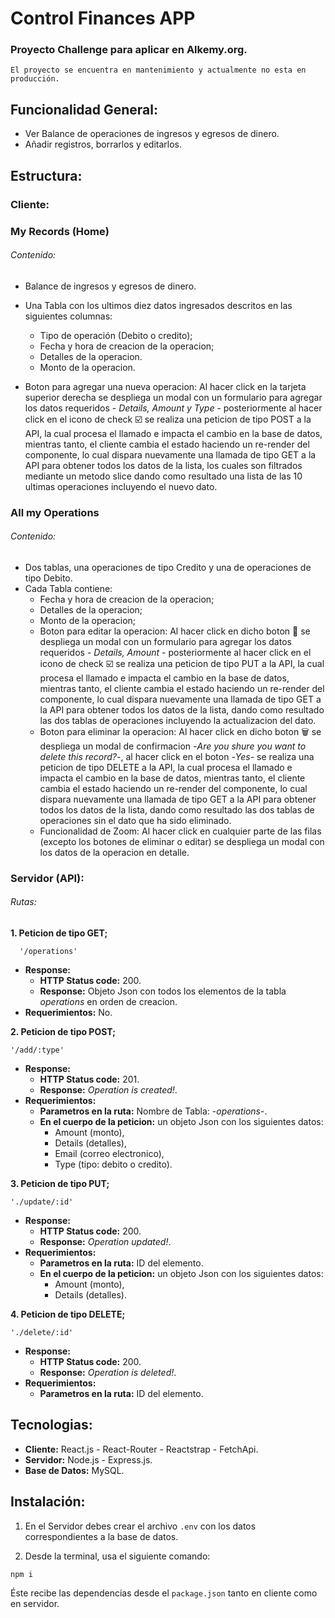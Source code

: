 # Control Finances APP
### Proyecto Challenge para aplicar en Alkemy.org.
```
El proyecto se encuentra en mantenimiento y actualmente no esta en producción.
```
## Funcionalidad General:
- Ver Balance de operaciones de ingresos y egresos de dinero. 
- Añadir registros, borrarlos y editarlos.

## Estructura:

### Cliente: 
  ### My Records (Home) 
   ###### Contenido:
  - Balance de ingresos y egresos de dinero.
  
  - Una Tabla con los ultimos diez datos ingresados descritos en las siguientes columnas:
    - Tipo de operación (Debito o credito);
    - Fecha y hora de creacion de la operacion;
    - Detalles de la operacion.
    - Monto de la operacion.
  
  - Boton para agregar una nueva operacion:
    Al hacer click en la tarjeta superior derecha se despliega un modal con un formulario para agregar los datos requeridos - *Details, Amount y Type* - posteriormente al hacer click en el icono de check :ballot_box_with_check: se realiza una peticion de tipo POST a la API, la cual procesa el llamado e impacta el cambio en la base de datos, mientras tanto, el cliente cambia el estado haciendo un re-render del componente, lo cual dispara nuevamente una llamada de tipo GET a la API para obtener todos los datos de la lista, los cuales son filtrados mediante un metodo slice dando como resultado una lista de las 10 ultimas operaciones incluyendo el nuevo dato.
  
  ### All my Operations
   ###### Contenido:
  
  - Dos tablas, una operaciones de tipo Credito y una de operaciones de tipo Debito.
  - Cada Tabla contiene: 
    - Fecha y hora de creacion de la operacion; 
    - Detalles de la operacion; 
    - Monto de la operacion;
    - Boton para editar la operacion: Al hacer click en dicho boton :pencil: se despliega un modal con un formulario para agregar los datos requeridos - *Details, Amount* - posteriormente al hacer click en el icono de check :ballot_box_with_check: se realiza una peticion de tipo PUT a la API, la cual procesa el llamado e impacta el cambio en la base de datos, mientras tanto, el cliente cambia el estado haciendo un re-render del componente, lo cual dispara nuevamente una llamada de tipo GET a la API para obtener todos los datos de la lista, dando como resultado las dos tablas de operaciones incluyendo la actualizacion del dato.
    - Boton para eliminar la operacion: Al hacer click en dicho boton 🗑️ se despliega un modal de confirmacion -*Are you shure you want to delete this record?*-, al hacer click en el boton -*Yes*- se realiza una peticion de tipo DELETE a la API, la cual procesa el llamado e impacta el cambio en la base de datos, mientras tanto, el cliente cambia el estado haciendo un re-render del componente, lo cual dispara nuevamente una llamada de tipo GET a la API para obtener todos los datos de la lista, dando como resultado las dos tablas de operaciones sin el dato que ha sido eliminado. 
    - Funcionalidad de Zoom: Al hacer click en cualquier parte de las filas (excepto los botones de eliminar o editar) se despliega un modal con los datos de la operacion en detalle. 
    
### Servidor (API):
  ###### Rutas:
  **1. Peticion de tipo GET;**
  ```
    '/operations'
  ```
   - **Response:** 
     - **HTTP Status code:** 200.
     - **Response:** Objeto Json con todos los elementos de la tabla *operations* en orden de creacion.
   - **Requerimientos:** No.
  
  **2. Peticion de tipo POST;**
  ```
  '/add/:type'
  ```
   - **Response:** 
     - **HTTP Status code:** 201.
     - **Response:** *Operation is created!*.
   - **Requerimientos:**
      - **Parametros en la ruta:** Nombre de Tabla: -*operations*-.
      - **En el cuerpo de la peticion:** un objeto Json con los siguientes datos: 
        - Amount (monto),
        - Details (detalles),
        - Email (correo electronico),
        - Type (tipo: debito o credito).           
   
   **3. Peticion de tipo PUT;**
   ```
   './update/:id'
   ``` 
   - **Response:** 
     - **HTTP Status code:** 200.
     - **Response:** *Operation updated!*.
   - **Requerimientos:**
      - **Parametros en la ruta:** ID del elemento.
      - **En el cuerpo de la peticion:** un objeto Json con los siguientes datos: 
        - Amount (monto),
        - Details (detalles).         
    
   **4. Peticion de tipo DELETE;**
   ```
   './delete/:id'
   ```
   - **Response:** 
     - **HTTP Status code:** 200.
     - **Response:** *Operation is deleted!*.
   - **Requerimientos:**
      - **Parametros en la ruta:** ID del elemento. 

## Tecnologias:

- **Cliente:** React.js - React-Router - Reactstrap - FetchApi. 
- **Servidor:** Node.js - Express.js. 
- **Base de Datos:** MySQL. 

## Instalación:

1. En el Servidor debes crear el archivo `.env`
con los datos correspondientes a la base de datos. 

2. Desde la terminal, usa el siguiente comando:
  ```
  npm i 
  ```
Éste recibe las dependencias desde el `package.json`
 tanto en cliente como en servidor. 

